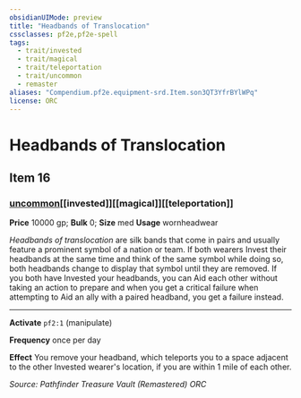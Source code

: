 ```yaml
---
obsidianUIMode: preview
title: "Headbands of Translocation"
cssclasses: pf2e,pf2e-spell
tags:
  - trait/invested
  - trait/magical
  - trait/teleportation
  - trait/uncommon
  - remaster
aliases: "Compendium.pf2e.equipment-srd.Item.son3QT3YfrBYlWPq"
license: ORC
---
```

# Headbands of Translocation
## Item 16
### [uncommon](uncommon "Uncommon Rarity Trait")[[invested]][[magical]][[teleportation]]


**Price** 10000 gp; 
**Bulk** 0; **Size** med
**Usage** wornheadwear

_Headbands of translocation_ are silk bands that come in pairs and usually feature a prominent symbol of a nation or team. If both wearers Invest their headbands at the same time and think of the same symbol while doing so, both headbands change to display that symbol until they are removed. If you both have Invested your headbands, you can Aid each other without taking an action to prepare and when you get a critical failure when attempting to Aid an ally with a paired headband, you get a failure instead.

* * *

**Activate** `pf2:1` (manipulate)

**Frequency** once per day

**Effect** You remove your headband, which teleports you to a space adjacent to the other Invested wearer's location, if you are within 1 mile of each other.

*Source: Pathfinder Treasure Vault (Remastered)*
*ORC*